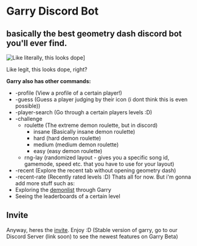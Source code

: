 # Garry Discord Bot

  

basically the best geometry dash discord bot you'll ever find.
-

![Like literally, this looks dope](https://cdn.discordapp.com/attachments/709368324605345865/867746871194943488/unknown.png  "Garry's +search command")]

Like legit, this looks dope, right?

**Garry also has other commands:**
- -profile (View a profile of a certain player!)
- -guess (Guess a player judging by their icon (i dont think this is even possible))
- -player-search (Go through a certain players levels :D)
- -challenge
     - roulette (The extreme demon roulette, but in discord)
         - insane (Basically insane demon roulette)
         - hard (hard demon roulette)
         - medium (medium demon roulette)
         - easy (easy demon roulette)
    - rng-lay (randomized layout - gives you a specific song id, gamemode, speed etc. that you have to use for your layout)
- -recent (Explore the recent tab without opening geometry dash)
- -recent-rate (Recently rated levels :D)
Thats all for now. But i'm gonna add more stuff such as:
- Exploring the [demonlist](https://pointercrate.com/demonlist) through Garry
- Seeing the leaderboards of a certain level
## Invite 

Anyway, heres the [invite](https://discord.com/oauth2/authorize?client_id=785833409749843988&permissions=67423296&scope=bot). Enjoy :D (Stable version of garry, go to our Discord Server (link soon) to see the newest features on Garry Beta)